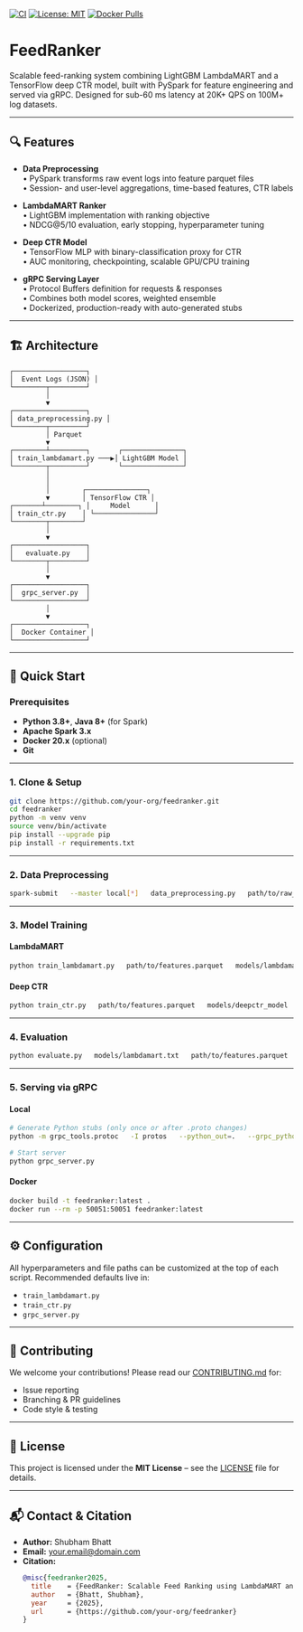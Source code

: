 [![CI](https://github.com/your-org/feedranker/actions/workflows/ci.yml/badge.svg)](https://github.com/your-org/feedranker/actions/workflows/ci.yml)
[![License: MIT](https://img.shields.io/badge/License-MIT-blue.svg)](LICENSE)
[![Docker Pulls](https://img.shields.io/docker/pulls/your-org/feedranker)](https://hub.docker.com/r/your-org/feedranker)

# FeedRanker

Scalable feed-ranking system combining LightGBM LambdaMART and a TensorFlow deep CTR model, built with PySpark for feature engineering and served via gRPC. Designed for sub-60 ms latency at 20K+ QPS on 100M+ log datasets.

---

## 🔍 Features

- **Data Preprocessing**  
  • PySpark transforms raw event logs into feature parquet files  
  • Session- and user-level aggregations, time-based features, CTR labels  

- **LambdaMART Ranker**  
  • LightGBM implementation with ranking objective  
  • NDCG@5/10 evaluation, early stopping, hyperparameter tuning  

- **Deep CTR Model**  
  • TensorFlow MLP with binary-classification proxy for CTR  
  • AUC monitoring, checkpointing, scalable GPU/CPU training  

- **gRPC Serving Layer**  
  • Protocol Buffers definition for requests & responses  
  • Combines both model scores, weighted ensemble  
  • Dockerized, production-ready with auto-generated stubs  

---

## 🏗️ Architecture

```plaintext
┌──────────────────┐
│  Event Logs (JSON) │
└────────┬─────────┘
         │
         ▼
┌──────────────────┐
│ data_preprocessing.py │
└────────┬─────────┘
         │ Parquet
         ▼
┌────────┴─────────┐       ┌───────────────┐
│ train_lambdamart.py ───▶│ LightGBM Model │
└────────┬─────────┘       └───────────────┘
         │
         │
         │        ┌───────────────┐
         ▼        │ TensorFlow CTR │
┌───────┴────────┐ │     Model      │
│ train_ctr.py    │ └───────────────┘
└────────┬────────┘
         │
         ▼
┌──────────────────┐
│   evaluate.py    │
└────────┬─────────┘
         │
         ▼
┌──────────────────┐
│  grpc_server.py  │
└──────────────────┘
         │
         ▼
┌──────────────────┐
│  Docker Container │
└──────────────────┘
```

---

## 🚀 Quick Start

### Prerequisites

- **Python 3.8+**, **Java 8+** (for Spark)  
- **Apache Spark 3.x**  
- **Docker 20.x** (optional)  
- **Git**

---

### 1. Clone & Setup

```bash
git clone https://github.com/your-org/feedranker.git
cd feedranker
python -m venv venv
source venv/bin/activate
pip install --upgrade pip
pip install -r requirements.txt
```

---

### 2. Data Preprocessing

```bash
spark-submit   --master local[*]   data_preprocessing.py   path/to/raw_logs.json   path/to/features.parquet
```

---

### 3. Model Training

#### LambdaMART

```bash
python train_lambdamart.py   path/to/features.parquet   models/lambdamart.txt
```

#### Deep CTR

```bash
python train_ctr.py   path/to/features.parquet   models/deepctr_model
```

---

### 4. Evaluation

```bash
python evaluate.py   models/lambdamart.txt   path/to/features.parquet   models/deepctr_model
```

---

### 5. Serving via gRPC

#### Local

```bash
# Generate Python stubs (only once or after .proto changes)
python -m grpc_tools.protoc   -I protos   --python_out=.   --grpc_python_out=.   protos/feed_ranker.proto

# Start server
python grpc_server.py
```

#### Docker

```bash
docker build -t feedranker:latest .
docker run --rm -p 50051:50051 feedranker:latest
```

---

## ⚙️ Configuration

All hyperparameters and file paths can be customized at the top of each script. Recommended defaults live in:

- `train_lambdamart.py`  
- `train_ctr.py`  
- `grpc_server.py`  

---

## 🤝 Contributing

We welcome your contributions! Please read our [CONTRIBUTING.md](CONTRIBUTING.md) for:

- Issue reporting  
- Branching & PR guidelines  
- Code style & testing  

---

## 📄 License

This project is licensed under the **MIT License** – see the [LICENSE](LICENSE) file for details.

---

## 📬 Contact & Citation

- **Author:** Shubham Bhatt  
- **Email:** your.email@domain.com  
- **Citation:**  
  ```bibtex
  @misc{feedranker2025,
    title    = {FeedRanker: Scalable Feed Ranking using LambdaMART and Deep CTR Models},
    author   = {Bhatt, Shubham},
    year     = {2025},
    url      = {https://github.com/your-org/feedranker}
  }
  ```
